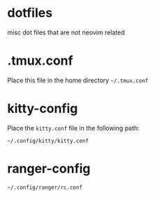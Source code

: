 # dotfiles
misc dot files that are not neovim related

# .tmux.conf
Place this file in the home directory
`~/.tmux.conf`

# kitty-config

Place the `kitty.conf` file in the following path:
```
~/.config/kitty/kitty.conf
```

# ranger-config
`~/.config/ranger/rc.conf`
